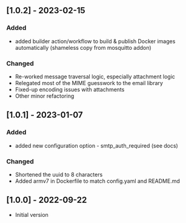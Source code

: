 ## [1.0.2] - 2023-02-15

### Added

- added builder action/workflow to build & publish Docker images automatically (shameless copy from mosquitto addon)

### Changed

- Re-worked message traversal logic, especially attachment logic
- Relegated most of the MIME guesswork to the email library
- Fixed-up encoding issues with attachments
- Other minor refactoring

## [1.0.1] - 2023-01-07

### Added

- added new configuration option - smtp_auth_required (see docs)

### Changed

- Shortened the uuid to 8 characters
- Added armv7 in Dockerfile to match config.yaml and README.md


## [1.0.0] - 2022-09-22

- Initial version
